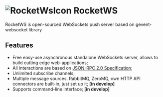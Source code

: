 ![RocketWsIcon](https://cdn2.iconfinder.com/data/icons/windows-8-metro-style/48/rocket.png) RocketWS
====================================================================================================

RocketWS is open-sourced WebSockets push server based on gevent-websocket library


Features
---------

* Free easy-use asynchronous standalone WebSockets server, allows to build cutting edge web-applications;
* All interactions are based on [JSON-RPC 2.0 Specification](http://www.jsonrpc.org/specification); 
* Unlimited subscribe channels;
* Multiple message sources. RabbitMQ, ZeroMQ, own HTTP API connectors are built-in, just set up it; **[in develop]**
* Supports command-line interface; **[in develop]**